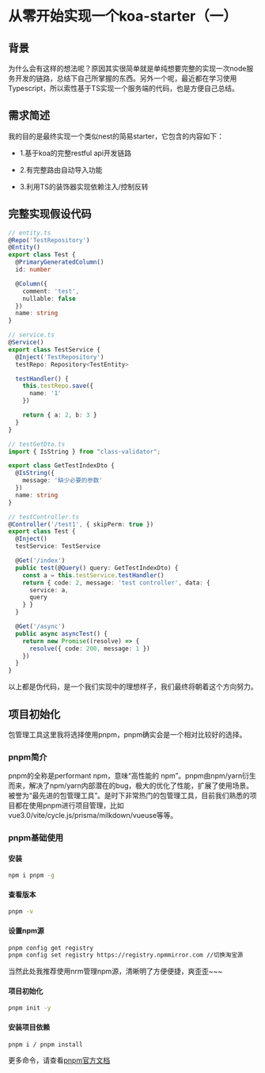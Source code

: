 # 从零开始实现一个koa-starter（一）

## 背景

为什么会有这样的想法呢？原因其实很简单就是单纯想要完整的实现一次node服务开发的链路，总结下自己所掌握的东西。另外一个呢，最近都在学习使用Typescript，所以索性基于TS实现一个服务端的代码，也是方便自己总结。

## 需求简述

我的目的是最终实现一个类似nest的简易starter，它包含的内容如下：

- 1.基于koa的完整restful api开发链路

- 2.有完整路由自动导入功能

- 3.利用TS的装饰器实现依赖注入/控制反转

## 完整实现假设代码

```typescript
// entity.ts
@Repo('TestRepository')
@Entity()
export class Test {
  @PrimaryGeneratedColumn()
  id: number

  @Column({
    comment: 'test',
    nullable: false
  })
  name: string
}

// service.ts
@Service()
export class TestService {
  @Inject('TestRepository')
  testRepo: Repository<TestEntity>

  testHandler() {
    this.testRepo.save({
      name: '1'
    })

    return { a: 2, b: 3 }
  }
}

// testGetDto.ts
import { IsString } from "class-validator";

export class GetTestIndexDto {
  @IsString({
    message: '缺少必要的参数'
  })
  name: string
}

// testController.ts
@Controller('/test1', { skipPerm: true })
export class Test {
  @Inject()
  testService: TestService

  @Get('/index')
  public test(@Query() query: GetTestIndexDto) {
    const a = this.testService.testHandler()
    return { code: 2, message: 'test controller', data: {
      service: a,
      query
    } }
  }

  @Get('/async')
  public async asyncTest() {
    return new Promise((resolve) => {
      resolve({ code: 200, message: 1 })
    })
  }
}

```

以上都是伪代码，是一个我们实现中的理想样子，我们最终将朝着这个方向努力。

## 项目初始化

包管理工具这里我将选择使用pnpm，pnpm确实会是一个相对比较好的选择。

### pnpm简介

pnpm的全称是performant npm，意味“高性能的 npm”。pnpm由npm/yarn衍生而来，解决了npm/yarn内部潜在的bug，极大的优化了性能，扩展了使用场景。被誉为“最先进的包管理工具”。是时下非常热门的包管理工具，目前我们熟悉的项目都在使用pnpm进行项目管理，比如vue3.0/vite/cycle.js/prisma/milkdown/vueuse等等。

### pnpm基础使用

#### 安装

```bash
npm i pnpm -g
```

#### 查看版本

```bash
pnpm -v
```

#### 设置npm源

```bash
pnpm config get registry
pnpm config set registry https://registry.npmmirror.com //切换淘宝源 
```

当然此处我推荐使用nrm管理npm源，清晰明了方便便捷，爽歪歪~~~

#### 项目初始化

```bash
pnpm init -y
```

#### 安装项目依赖

```bash
pnpm i / pnpm install
```

更多命令，请查看[pnpm官方文档](https://pnpm.io/zh/cli/install)
